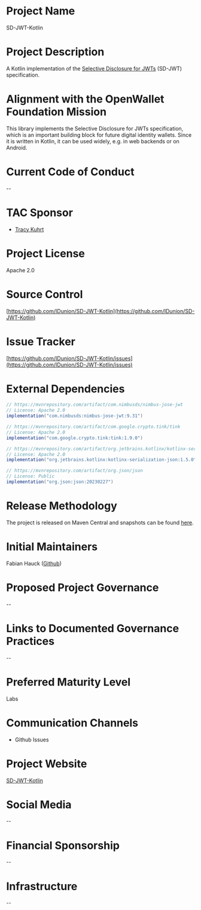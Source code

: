 # Project Name

SD-JWT-Kotlin

# Project Description

A Kotlin implementation of the [Selective Disclosure for JWTs](https://www.ietf.org/archive/id/draft-ietf-oauth-selective-disclosure-jwt-04.html) (SD-JWT) specification.

# Alignment with the OpenWallet Foundation Mission

This library implements the Selective Disclosure for JWTs specification, which is an important building block for future digital identity wallets. Since it is written in Kotlin, it can be used widely, e.g. in web backends or on Android.

# Current Code of Conduct

--

# TAC Sponsor

- [Tracy Kuhrt](https://github.com/tkuhrt)

# Project License

Apache 2.0

# Source Control

[https://github.com/IDunion/SD-JWT-Kotlin](https://github.com/IDunion/SD-JWT-Kotlin)

# Issue Tracker

[https://github.com/IDunion/SD-JWT-Kotlin/issues](https://github.com/IDunion/SD-JWT-Kotlin/issues)

# External Dependencies

```gradle
// https://mvnrepository.com/artifact/com.nimbusds/nimbus-jose-jwt
// License: Apache 2.0
implementation("com.nimbusds:nimbus-jose-jwt:9.31")

// https://mvnrepository.com/artifact/com.google.crypto.tink/tink
// License: Apache 2.0
implementation("com.google.crypto.tink:tink:1.9.0")

// https://mvnrepository.com/artifact/org.jetbrains.kotlinx/kotlinx-serialization-json
// License: Apache 2.0
implementation("org.jetbrains.kotlinx:kotlinx-serialization-json:1.5.0")

// https://mvnrepository.com/artifact/org.json/json
// License: Public
implementation("org.json:json:20230227")
```

# Release Methodology

The project is released on Maven Central and snapshots can be found [here](https://s01.oss.sonatype.org/content/repositories/snapshots/org/sd-jwt/sd-jwt-kotlin/).

# Initial Maintainers

Fabian Hauck ([Github](https://github.com/fabian-hk))

# Proposed Project Governance

--

# Links to Documented Governance Practices

--

# Preferred Maturity Level

Labs

# Communication Channels

- Github Issues

# Project Website

[SD-JWT-Kotlin](https://github.com/IDunion/SD-JWT-Kotlin)

# Social Media

--

# Financial Sponsorship

--

# Infrastructure

--
